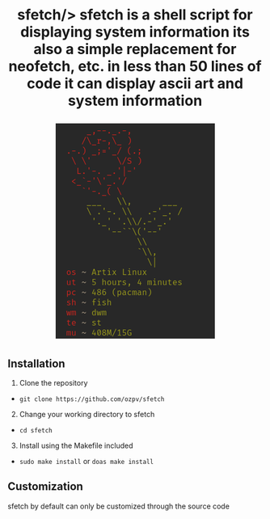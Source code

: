 <h1 align="center">sfetch/>
sfetch is a shell script for displaying system information 
its also a simple replacement for neofetch, etc.
in less than 50 lines of code it can display ascii art and system information

<p align="center"><img src="https://raw.githubusercontent.com/ozpv/sfetch/main/preview.png"/></p>

## Installation
1. Clone the repository
  - `git clone https://github.com/ozpv/sfetch`
2. Change your working directory to sfetch
  - `cd sfetch`
3. Install using the Makefile included
  - `sudo make install` or `doas make install`

## Customization
sfetch by default can only be customized through the source code
